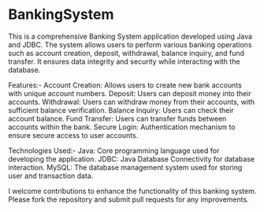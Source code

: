 # BankingSystem
This is a comprehensive Banking System application developed using Java and JDBC. The system allows users to perform various banking operations such as account creation, deposit, withdrawal, balance inquiry, and fund transfer. It ensures data integrity and security while interacting with the database.

Features:-
Account Creation: Allows users to create new bank accounts with unique account numbers.
Deposit: Users can deposit money into their accounts.
Withdrawal: Users can withdraw money from their accounts, with sufficient balance verification.
Balance Inquiry: Users can check their account balance.
Fund Transfer: Users can transfer funds between accounts within the bank.
Secure Login: Authentication mechanism to ensure secure access to user accounts.

Technologies Used:-
Java: Core programming language used for developing the application.
JDBC: Java Database Connectivity for database interaction.
MySQL: The database management system used for storing user and transaction data.

I welcome contributions to enhance the functionality of this banking system. Please fork the repository and submit pull requests for any improvements.
